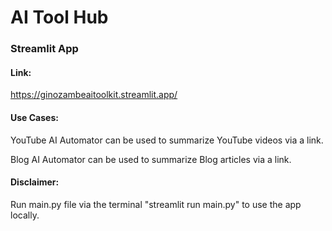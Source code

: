 # AI Tool Hub

### Streamlit App

#### Link:

https://ginozambeaitoolkit.streamlit.app/

#### Use Cases:

YouTube AI Automator can be used to summarize YouTube videos via a link.

Blog AI Automator can be used to summarize Blog articles via a link.

#### Disclaimer:

Run main.py file via the terminal "streamlit run main.py" to use the app locally.


